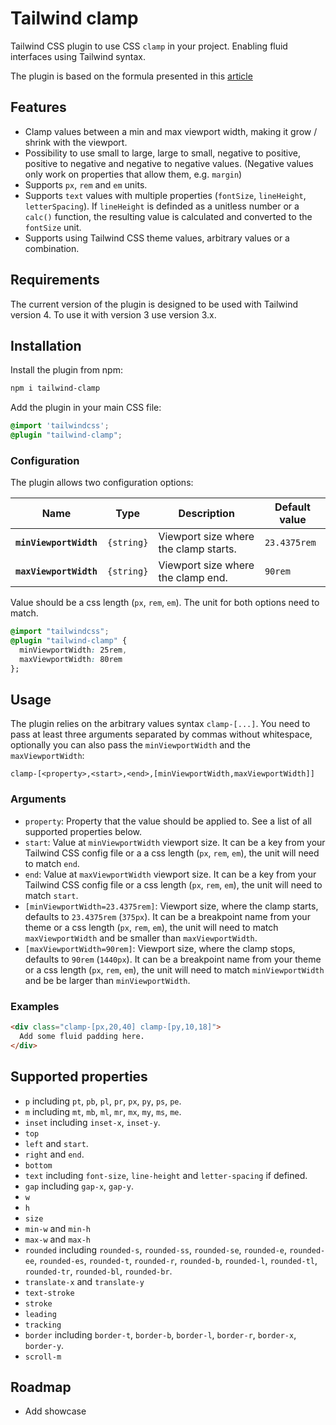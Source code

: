 # Tailwind clamp

Tailwind CSS plugin to use CSS `clamp` in your project. Enabling fluid interfaces using Tailwind syntax.

The plugin is based on the formula presented in this [article](https://chriskirknielsen.com/blog/modern-fluid-typography-with-clamp/)

## Features

- Clamp values between a min and max viewport width, making it grow / shrink with the viewport.
- Possibility to use small to large, large to small, negative to positive, positive to negative and negative to negative values. (Negative values only work on properties that allow them, e.g. `margin`)
- Supports `px`, `rem` and `em` units.
- Supports `text` values with multiple properties (`fontSize`, `lineHeight`, `letterSpacing`). If `lineHeight` is definded as a unitless number or a `calc()` function, the resulting value is calculated and converted to the `fontSize` unit.
- Supports using Tailwind CSS theme values, arbitrary values or a combination.

## Requirements

The current version of the plugin is designed to be used with Tailwind version 4. To use it with version 3 use version 3.x.

## Installation

Install the plugin from npm:

```sh
npm i tailwind-clamp
```

Add the plugin in your main CSS file:

```css
@import 'tailwindcss';
@plugin "tailwind-clamp";
```

### Configuration

The plugin allows two configuration options:

| Name                   | Type       | Description                           | Default value |
| ---------------------- | ---------- | ------------------------------------- | ------------- |
| **`minViewportWidth`** | `{string}` | Viewport size where the clamp starts. | `23.4375rem`  |
| **`maxViewportWidth`** | `{string}` | Viewport size where the clamp end.    | `90rem`       |

Value should be a css length (`px`, `rem`, `em`). The unit for both options need to match.

```css
@import "tailwindcss";
@plugin "tailwind-clamp" {
  minViewportWidth: 25rem,
  maxViewportWidth: 80rem
};
```

## Usage

The plugin relies on the arbitrary values syntax `clamp-[...]`. You need to pass at least three arguments separated by commas without whitespace, optionally you can also pass the `minViewportWidth` and the `maxViewportWidth`:

```
clamp-[<property>,<start>,<end>,[minViewportWidth,maxViewportWidth]]
```

### Arguments

- `property`: Property that the value should be applied to. See a list of all supported properties below.
- `start`: Value at `minViewportWidth` viewport size. It can be a key from your Tailwind CSS config file or a a css length (`px`, `rem`, `em`), the unit will need to match `end`.
- `end`: Value at `maxViewportWidth` viewport size. It can be a key from your Tailwind CSS config file or a css length (`px`, `rem`, `em`), the unit will need to match `start`.
- `[minViewportWidth=23.4375rem]`: Viewport size, where the clamp starts, defaults to `23.4375rem` (`375px`). It can be a breakpoint name from your theme or a css length (`px`, `rem`, `em`), the unit will need to match `maxViewportWidth` and be smaller than `maxViewportWidth`.
- `[maxViewportWidth=90rem]`: Viewport size, where the clamp stops, defaults to `90rem` (`1440px`). It can be a breakpoint name from your theme or a css length (`px`, `rem`, `em`), the unit will need to match `minViewportWidth` and be be larger than `minViewportWidth`.

### Examples

```html
<div class="clamp-[px,20,40] clamp-[py,10,18]">
  Add some fluid padding here.
</div>
```

## Supported properties

- `p` including `pt`, `pb`, `pl`, `pr`, `px`, `py`, `ps`, `pe`.
- `m` including `mt`, `mb`, `ml`, `mr`, `mx`, `my`, `ms`, `me`.
- `inset` including `inset-x`, `inset-y`.
- `top`
- `left` and `start`.
- `right` and `end`.
- `bottom`
- `text` including `font-size`, `line-height` and `letter-spacing` if defined.
- `gap` including `gap-x`, `gap-y`.
- `w`
- `h`
- `size`
- `min-w` and `min-h`
- `max-w` and `max-h`
- `rounded` including `rounded-s`, `rounded-ss`, `rounded-se`, `rounded-e`, `rounded-ee`, `rounded-es`, `rounded-t`, `rounded-r`, `rounded-b`, `rounded-l`, `rounded-tl`, `rounded-tr`, `rounded-bl`, `rounded-br`.
- `translate-x` and `translate-y`
- `text-stroke`
- `stroke`
- `leading`
- `tracking`
- `border` including `border-t`, `border-b`, `border-l`, `border-r`, `border-x`, `border-y`.
- `scroll-m`

## Roadmap

- Add showcase
